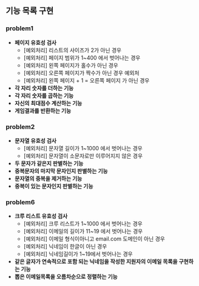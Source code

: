 ## 기능 목록 구현

### problem1

- **페이지 유효성 검사**
    - [예외처리] 리스트의 사이즈가 2가 아닌 경우
    - [예외처리] 페이지 범위가 1~400 에서 벗어나는 경우
    - [예외처리] 왼쪽 페이지가 홀수가 아닌 경우
    - [예외처리] 오른쪽 페이지가 짝수가 아닌 경우 예외처
    - [예외처리] 왼쪽 페이지 + 1 = 오른쪽 페이지 가 아닌 경우
- **각 자리 숫자를 더하는 기능**
- **각 자리 숫자를 곱하는 기능**
- **자신의 최대점수 계산하는 기능**
- **게임결과를 반환하는 기능**

### problem2

- **문자열 유효성 검사**
  - [예외처리] 문자열 길이가 1~1000 에서 벗어나는 경우
  - [예외처리] 문자열이 소문자로만 이루어지지 않은 경우
- **두 문자가 같은지 판별하는 기능**
- **중복문자의 마지막 문자인지 판별하는 기능**
- **문자열의 중복을 제거하는 기능**
- **중복이 있는 문자인지 판별하는 기능**

### problem6

- **크루 리스트 유효성 검사**
  - [예외처리] 크루 리스트가 1~1000 에서 벗어나는 경우
  - [예외처리] 이메일의 길이가 11~19 에서 벗어나는 경우
  - [예외처리] 이메일 형식이아니고 email.com 도메인이 아닌 경우
  - [예외처리] 닉네임이 한글이 아닌 경우
  - [예외처리] 닉네임길이가 1~19에서 벗어나는 경우
- **같은 글자가 연속적으로 포함 되는 닉네임을 작성한 지원자의 이메일 목록을 구현하는 기능**
- **뽑은 이메일목록을 오름차순으로 정렬하는 기능**
